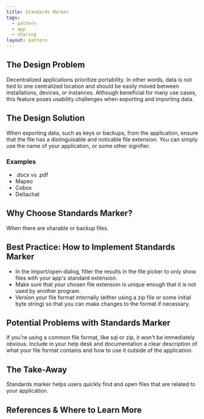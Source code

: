 ```yaml
---
title: Standards Marker
tags:
  - pattern
  - app
  - sharing
layout: pattern
---
```


## The Design Problem 

Decentralized applications prioritize portability. In other words, data is not tied to one centralized location and should be easily moved between installations, devices, or instances. Although beneficial for many use cases, this feature poses usability challenges when exporting and importing data.

## The Design Solution 

When exporting data, such as keys or backups, from the application, ensure that the file has a distinguisable and noticable file extension. You can simply use the name of your application, or some other signifier. 

### Examples 

- .docx vs .pdf
- Mapeo
- Cobox
- Deltachat

## Why Choose Standards Marker? 

When there are sharable or backup files.

## Best Practice: How to Implement Standards Marker

- In the import/open dialog, filter the results in the file picker to only show files with your app's standard extension.
- Make sure that your chosen file extension is unique enough that it is not used by another program.
- Version your file format internally (either using a zip file or some initial byte string) so that you can make changes to the format if necessary.

## Potential Problems with Standards Marker

If you're using a common file format, like sql or zip, it won't be immediately obvious. Include in your help desk and documentation a clear description of what your file format contains and how to use it outside of the application.  

## The Take-Away

Standards marker helps users quickly find and open files that are related to your application.

## References & Where to Learn More 
